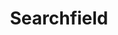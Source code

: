 ---
layout: component.njk
tags: 
    - legacy_components_en
key: searchfield-legacy_en
title: Searchfield
parent: legacy_components_en
image: legacy/overview/searchfield.webp
keywords: 
order: 220
---